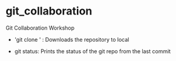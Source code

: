 # git_collaboration
Git Collaboration Workshop

- 'git clone <URL>' : Downloads the repository to local

-  git status: Prints the status of the git repo from the last commit 

